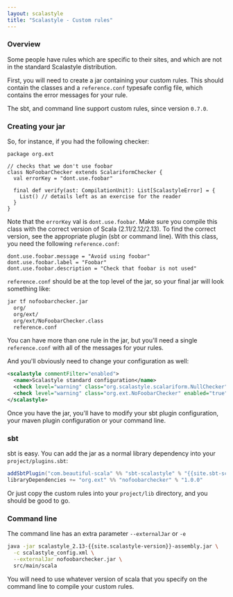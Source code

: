 ```yaml
---
layout: scalastyle
title: "Scalastyle - Custom rules"
---
```


### Overview

Some people have rules which are specific to their sites, and which are not in
the standard Scalastyle distribution.

First, you will need to create a jar containing your custom rules. This should
contain the classes and a `reference.conf` typesafe config file, which contains
the error messages for your rule.

The sbt, and command line support custom rules, since version `0.7.0`.

### Creating your jar

So, for instance, if you had the following checker:

    package org.ext

    // checks that we don't use foobar
    class NoFoobarChecker extends ScalariformChecker {
      val errorKey = "dont.use.foobar"

      final def verify(ast: CompilationUnit): List[ScalastyleError] = {
        List() // details left as an exercise for the reader
      }
    }

Note that the `errorKey` val is `dont.use.foobar`. Make sure you compile this
class with the correct version of Scala (2.11/2.12/2.13). To find the correct
version, see the appropriate plugin (sbt or command line). With this class, you
need the following `reference.conf`:

    dont.use.foobar.message = "Avoid using foobar"
    dont.use.foobar.label = "Foobar"
    dont.use.foobar.description = "Check that foobar is not used"

`reference.conf` should be at the top level of the jar, so your final jar will
look something like:

```bash
jar tf nofoobarchecker.jar
  org/
  org/ext/
  org/ext/NoFoobarChecker.class
  reference.conf
```

You can have more than one rule in the jar, but you'll need a single
`reference.conf` with all of the messages for your rules.

And you'll obviously need to change your configuration as well:

```xml
<scalastyle commentFilter="enabled">
  <name>Scalastyle standard configuration</name>
  <check level="warning" class="org.scalastyle.scalariform.NullChecker" enabled="true"></check>
  <check level="warning" class="org.ext.NoFoobarChecker" enabled="true"></check>
</scalastyle>
```

Once you have the jar, you'll have to modify your sbt plugin configuration, your
maven plugin configuration or your command line.

### sbt

sbt is easy. You can add the jar as a normal library dependency into your
`project/plugins.sbt`:

```scala
addSbtPlugin("com.beautiful-scala" %% "sbt-scalastyle" % "{{site.sbt-scalastyle-version}}")
libraryDependencies += "org.ext" %% "nofoobarchecker" % "1.0.0"
```

Or just copy the custom rules into your `project/lib` directory, and you should
be good to go.

### Command line

The command line has an extra parameter `--externalJar` or `-e`

```bash
java -jar scalastyle_2.13-{{site.scalastyle-version}}-assembly.jar \
  -c scalastyle_config.xml \
  --externalJar nofoobarchecker.jar \
  src/main/scala
```

You will need to use whatever version of scala that you specify on the command
line to compile your custom rules.
